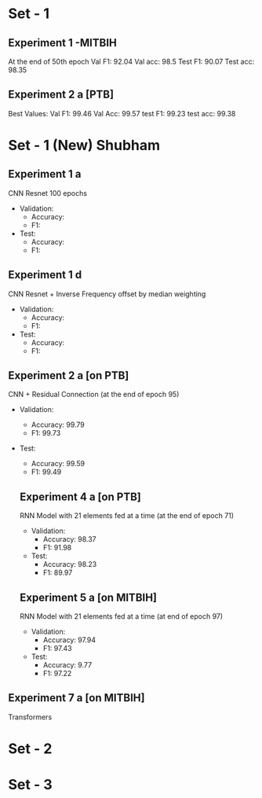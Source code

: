 # Set - 1

## Experiment 1 -MITBIH

At the end of 50th epoch
  Val F1: 92.04
 Val acc: 98.5
 Test F1: 90.07
Test acc: 98.35

## Experiment 2 a [PTB]
Best Values:
Val F1: 99.46
Val Acc: 99.57
test F1: 99.23
test acc: 99.38

# Set - 1 (New) Shubham

## Experiment 1 a

CNN Resnet 100 epochs
- Validation:
  - Accuracy: 
  - F1: 
- Test:
  - Accuracy: 
  - F1: 

## Experiment 1 d
CNN Resnet + Inverse Frequency offset by median weighting
- Validation:
  - Accuracy: 
  - F1: 
- Test:
  - Accuracy: 
  - F1: 

## Experiment 2 a [on PTB]
CNN + Residual Connection
(at the end of epoch 95)
- Validation:
  - Accuracy: 99.79
  - F1: 99.73
- Test:
  - Accuracy: 99.59
  - F1: 99.49

  ## Experiment 4 a [on PTB]

  RNN Model with 21 elements fed at a time 
  (at the end of epoch 71)
  - Validation:
    - Accuracy: 98.37
    - F1: 91.98
  - Test:
    - Accuracy: 98.23
    - F1: 89.97
  ## Experiment 5 a [on MITBIH]
  RNN Model with 21 elements fed at a time 
  (at end of epoch 97)

  - Validation:
    - Accuracy: 97.94
    - F1: 97.43
  - Test:
    - Accuracy: 9.77
    - F1: 97.22


## Experiment 7 a [on MITBIH]
Transformers

# Set - 2

# Set - 3

